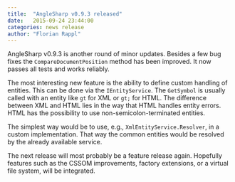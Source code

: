 ```yaml
---
title:  "AngleSharp v0.9.3 released"
date:   2015-09-24 23:44:00
categories: news release
author: "Florian Rappl"
---
```

AngleSharp v0.9.3 is another round of minor updates. Besides a few bug fixes the `CompareDocumentPosition` method has been improved. It now passes all tests and works reliably.

The most interesting new feature is the ability to define custom handling of entities. This can be done via the `IEntityService`. The `GetSymbol` is usually called with an entity like `gt` for XML or `gt;` for HTML. The difference between XML and HTML lies in the way that HTML handles entity errors. HTML has the possibility to use non-semicolon-terminated entities.

The simplest way would be to use, e.g., `XmlEntityService.Resolver`, in a custom implementation. That way the common entities would be resolved by the already available service.

The next release will most probably be a feature release again. Hopefully features such as the CSSOM improvements, factory extensions, or a virtual file system, will be integrated.

